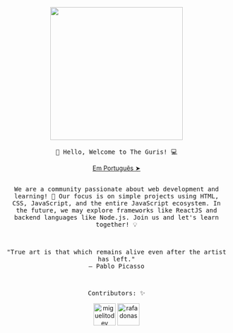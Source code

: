<!-- HEADER -->
<p align="center">
  <img src="https://media2.giphy.com/media/v1.Y2lkPTc5MGI3NjExdHpybHhhdjlxczQ1NTdvNGx2aGVxdTA2bHgyb2R5ZGxqbTYxcGx0eiZlcD12MV9pbnRlcm5hbF9naWZfYnlfaWQmY3Q9cw/weQG1zCbffpew/giphy.gif" width="300px">
   <br><br>
  <samp>
    👋 Hello, Welcome to The Guris! 💻
  </samp>
  <p align="center"><a href="./README_pt-BR.md">Em Português ➤</a></p>
</p>

<!-- ABOUT THE ORGANIZATION -->
<p align="center">
  <br>
  <samp>
    We are a community passionate about web development and learning! 🚀 Our focus is on simple projects using HTML, CSS, JavaScript, and the entire JavaScript ecosystem. In the future, we may explore frameworks like ReactJS and backend languages like Node.js. Join us and let's learn together! 💡
  </samp>
</p>

<!-- QUOTE -->
<br>
<p align="center">
  <samp>
    "True art is that which remains alive even after the artist has left." <br> 
    ― Pablo Picasso
  </samp>
</p>
<br>


<!-- CONTRIBUTORS -->
<p align="center">
  <samp>
    Contributors: ✨
  </samp>
</p>

<p align="center">
  <a href="https://github.com/miguelitodev" target="_blank"><img src="https://github.com/miguelitodev.png" width="50" alt="miguelitodev"></a>
  <a href="https://github.com/rafadonas" target="_blank"><img src="https://github.com/rafadonas.png" width="50" alt="rafadonas"></a>
</p>

